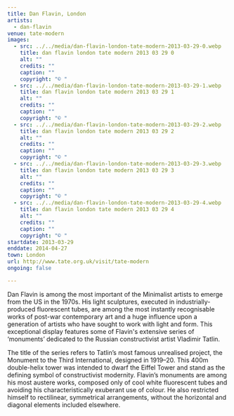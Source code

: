 ```yaml
---
title: Dan Flavin, London
artists:
  - dan-flavin
venue: tate-modern
images:
  - src: ../../media/dan-flavin-london-tate-modern-2013-03-29-0.webp
    title: dan flavin london tate modern 2013 03 29 0
    alt: ""
    credits: ""
    caption: ""
    copyright: "© "
  - src: ../../media/dan-flavin-london-tate-modern-2013-03-29-1.webp
    title: dan flavin london tate modern 2013 03 29 1
    alt: ""
    credits: ""
    caption: ""
    copyright: "© "
  - src: ../../media/dan-flavin-london-tate-modern-2013-03-29-2.webp
    title: dan flavin london tate modern 2013 03 29 2
    alt: ""
    credits: ""
    caption: ""
    copyright: "© "
  - src: ../../media/dan-flavin-london-tate-modern-2013-03-29-3.webp
    title: dan flavin london tate modern 2013 03 29 3
    alt: ""
    credits: ""
    caption: ""
    copyright: "© "
  - src: ../../media/dan-flavin-london-tate-modern-2013-03-29-4.webp
    title: dan flavin london tate modern 2013 03 29 4
    alt: ""
    credits: ""
    caption: ""
    copyright: "© "
startdate: 2013-03-29
enddate: 2014-04-27
town: London
url: http://www.tate.org.uk/visit/tate-modern
ongoing: false

---
```


Dan Flavin is among the most important of the Minimalist artists to emerge from the US in the 1970s. His light sculptures, executed in industrially-produced fluorescent tubes, are among the most instantly recognisable works of post-war contemporary art and a huge influence upon a generation of artists who have sought to work with light and form. This exceptional display features some of Flavin's extensive series of ‘monuments’ dedicated to the Russian constructivist artist Vladimir Tatlin.

The title of the series refers to Tatlin’s most famous unrealised project, the Monument to the Third International, designed in 1919–20. This 400m double-helix tower was intended to dwarf the Eiffel Tower and stand as the defining symbol of constructivist modernity. Flavin’s monuments are among his most austere works, composed only of cool white fluorescent tubes and avoiding his characteristically exuberant use of colour. He also restricted himself to rectilinear, symmetrical arrangements, without the horizontal and diagonal elements included elsewhere.